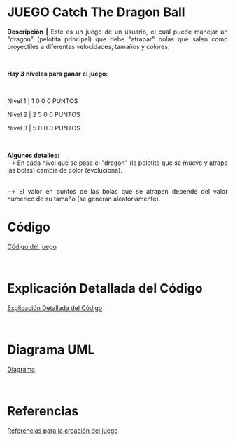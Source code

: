 # **JUEGO Catch The Dragon Ball**
 
<div style="text-align: justify">

**Descripción |** Este es un juego de un usuario, el cual puede manejar un "dragon" (pelotita principal) que debe "atrapar" bolas que salen como proyectiles a diferentes velocidades, tamaños y colores. 

<br>
<div/>

**Hay 3 niveles para ganar el juego:**

<br>


Nivel 1     |     1 0 0 0     PUNTOS
<br>


Nivel 2     |     2 5 0 0     PUNTOS
<br>


Nivel 3     |     5 0 0 0     PUNTOS

<br>
<div/>

**Algunos detalles:**
<br> 
-->  En cada nivel que se pase el "dragon" (la pelotita que se mueve y atrapa las bolas) cambia de color (evoluciona).

<br>
-->  El valor en puntos de las bolas que se atrapen depende del valor numerico de su tamaño (se generan aleatoriamente).

<br>
<div/>

# Código
[Código del juego](./C%C3%B3digo/)


<br>
<div/>

# Explicación Detallada del Código
[Explicación Detallada del Código](./C%C3%B3digoExplicaci%C3%B3n/README.md)


<br>
<div/>

# Diagrama UML
[Diagrama](./Diagrama%20UML/)

<br>
<div/>

# Referencias 
[Referencias para la creación del juego](./Referencias/)


